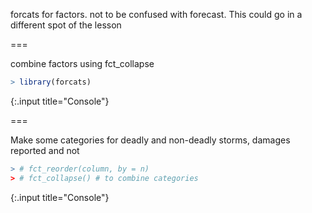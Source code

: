 ---
---

forcats for factors. not to be confused with forecast. This could go in a different spot of the lesson

===

combine factors using fct_collapse



~~~r
> library(forcats)
~~~
{:.input title="Console"}


===

Make some categories for deadly and non-deadly storms, damages reported and not



~~~r
> # fct_reorder(column, by = n)
> # fct_collapse() # to combine categories
~~~
{:.input title="Console"}



